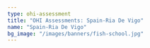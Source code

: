 ```yaml
---
type: ohi-assessment
title: "OHI Assessments: Spain-Ria De Vigo"
name: "Spain-Ria De Vigo"
bg_image: "/images/banners/fish-school.jpg"
---
```

